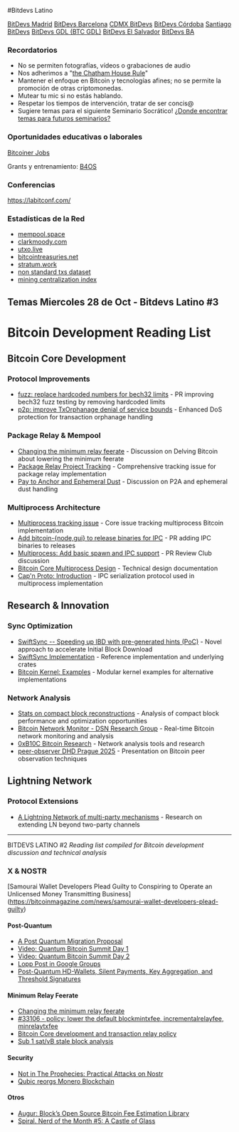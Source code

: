 #Bitdevs Latino

[BitDevs Madrid](https://bitdevsmadrid.org/socratic-seminar-0/)
[BitDevs Barcelona](https://bitdevsbarcelona.org/socratic-seminar-5/)
[CDMX BitDevs](https://www.cdmxbitdevs.org/2025-06-19-socratic-seminar-6.html)
[BitDevs Córdoba](https://bitdevscordoba.org/socratic-seminar-9/)
[Santiago BitDevs](https://santiagobitdevs.com/2025-08-26-socratic-seminar-09-nostr)
[BitDevs GDL (BTC GDL)](https://bitdevs.btcgdl.com/2025-08-12-socratic-seminar-14)
[BitDevs El Salvador](https://bitdevelsalvador.com/2025-08-20-socratic-seminar-16)
[BitDevs BA](https://www.bitdevsba.org/socratic-seminar-6/)


### Recordatorios

- No se permiten fotografías, vídeos o grabaciones de audio
- Nos adherimos a "[the Chatham House Rule](https://www.chathamhouse.org/about-us/chatham-house-rule)"
- Mantener el enfoque en Bitcoin y tecnologías afines; no se permite la promoción de otras criptomonedas.
- Mutear tu mic si no estás hablando. 
- Respetar los tiempos de intervención, tratar de ser concis@
- Sugiere temas para el siguiente Seminario Socrático! [¿Donde encontrar temas para futuros seminarios?](/about/find-topics)


### Oportunidades educativas o laborales
[Bitcoiner Jobs](https://bitcoinerjobs.com/) 

Grants y entrenamiento: [B4OS](B4os.dev)

### Conferencias
https://labitconf.com/


### Estadísticas de la Red
- [mempool.space](https://mempool.space/)
- [clarkmoody.com](https://bitcoin.clarkmoody.com/dashboard/)
- [utxo.live](https://utxo.live/)
- [bitcointreasuries.net](https://bitcointreasuries.net/)
- [stratum.work](https://stratum.work/)
- [non standard txs dataset](https://bitcoin-data.github.io/non-standard-transactions/)
- [mining centralization index](https://mainnet.observer/charts/mining-pools-centralization-index-with-proxy-pools/?c)


## Temas Miercoles 28 de Oct - Bitdevs Latino #3

# Bitcoin Development Reading List

## Bitcoin Core Development

### Protocol Improvements
- [fuzz: replace hardcoded numbers for bech32 limits](https://github.com/bitcoin/bitcoin/pull/30596) - PR improving bech32 fuzz testing by removing hardcoded limits
- [p2p: improve TxOrphanage denial of service bounds](https://github.com/bitcoin/bitcoin/pull/31829) - Enhanced DoS protection for transaction orphanage handling

### Package Relay & Mempool
- [Changing the minimum relay feerate](https://delvingbitcoin.org/t/changing-the-minimum-relay-feerate/1886) - Discussion on Delving Bitcoin about lowering the minimum feerate
- [Package Relay Project Tracking](https://github.com/bitcoin/bitcoin/issues/27463) - Comprehensive tracking issue for package relay implementation
- [Pay to Anchor and Ephemeral Dust](https://bitcoin.stackexchange.com/questions/123456/pay-to-anchor-and-ephemeral-dust) - Discussion on P2A and ephemeral dust handling

### Multiprocess Architecture  
- [Multiprocess tracking issue](https://github.com/bitcoin/bitcoin/issues/28722) - Core issue tracking multiprocess Bitcoin implementation
- [Add bitcoin-{node,gui} to release binaries for IPC](https://github.com/bitcoin/bitcoin/pull/31802) - PR adding IPC binaries to releases
- [Multiprocess: Add basic spawn and IPC support](https://bitcoincore.reviews) - PR Review Club discussion
- [Bitcoin Core Multiprocess Design](https://github.com/ryanofsky/bitcoin/blob/ipc/pr/doc/design/multiprocess.md) - Technical design documentation
- [Cap'n Proto: Introduction](https://capnproto.org/index.html) - IPC serialization protocol used in multiprocess implementation

## Research & Innovation

### Sync Optimization
- [SwiftSync -- Speeding up IBD with pre-generated hints (PoC)](https://delvingbitcoin.org) - Novel approach to accelerate Initial Block Download
- [SwiftSync Implementation](https://github.com/2140-dev/swiftsync) - Reference implementation and underlying crates
- [Bitcoin Kernel: Examples](https://github.com/bitcoin/bitcoin/tree/master/src/kernel) - Modular kernel examples for alternative implementations

### Network Analysis
- [Stats on compact block reconstructions](https://delvingbitcoin.org) - Analysis of compact block performance and optimization opportunities  
- [Bitcoin Network Monitor - DSN Research Group](https://dsn.kastel.kit.edu/bitcoin/) - Real-time Bitcoin network monitoring and analysis
- [0xB10C Bitcoin Research](https://github.com/0xB10C) - Network analysis tools and research
- [peer-observer DHD Prague 2025](https://docs.google.com/presentation/d/peer-observer-dhd-prague-2025) - Presentation on Bitcoin peer observation techniques

## Lightning Network

### Protocol Extensions
- [A Lightning Network of multi-party mechanisms]([https://delvingbitcoin.org](https://delvingbitcoin.org/t/a-lightning-network-of-multi-party-mechanisms/1163)) - Research on extending LN beyond two-party channels


---
BITDEVS LATINO #2 
*Reading list compiled for Bitcoin development discussion and technical analysis*


### X & NOSTR
[Samourai Wallet Developers Plead Guilty to Conspiring to Operate an Unlicensed Money Transmitting Business]
(https://bitcoinmagazine.com/news/samourai-wallet-developers-plead-guilty)


#### Post-Quantum
- [A Post Quantum Migration Proposal](https://groups.google.com/g/bitcoindev/c/uEaf4bj07rE)
- [Video: Quantum Bitcoin Summit Day 1](https://www.youtube.com/watch?v=GeUdu4hrBPI)
- [Video: Quantum Bitcoin Summit Day 2](https://www.youtube.com/watch?v=feMWrdJnLak)
- [Lopp Post in Google Groups](https://groups.google.com/g/bitcoindev/c/uEaf4bj07rE?pli=1)
- [Post-Quantum HD-Wallets, Silent Payments, Key Aggregation, and Threshold Signatures](https://delvingbitcoin.org/t/post-quantum-hd-wallets-silent-payments-key-aggregation-and-threshold-signatures/1854)


#### Minimum Relay Feerate
- [Changing the minimum relay feerate](https://delvingbitcoin.org/t/changing-the-minimum-relay-feerate/1886)
- [#33106 - policy: lower the default blockmintxfee, incrementalrelayfee, minrelaytxfee](https://github.com/bitcoin/bitcoin/pull/33106)
- [Bitcoin Core development and transaction relay policy](https://bitcoincore.org/en/2025/06/06/relay-statement/)
- [Sub 1 sat/vB stale block analysis](https://x.com/mononautical/status/1956073741454336191)


#### Security
- [Not in The Prophecies: Practical Attacks on Nostr](https://eprint.iacr.org/2025/1459)
- [Qubic reorgs Monero Blockchain](https://qubic.org/pr/qubic-overtakes-monero-s-hash-rate-in-live-51-takeover-demo)


#### Otros

- [Augur: Block’s Open Source Bitcoin Fee Estimation Library](https://delvingbitcoin.org/t/augur-block-s-open-source-bitcoin-fee-estimation-library/1848)
- [Spiral. Nerd of the Month #5: A Castle of Glass](https://spiralbtc.substack.com/p/nerd-of-the-month-5-a-castle-of-glass-1f4)
